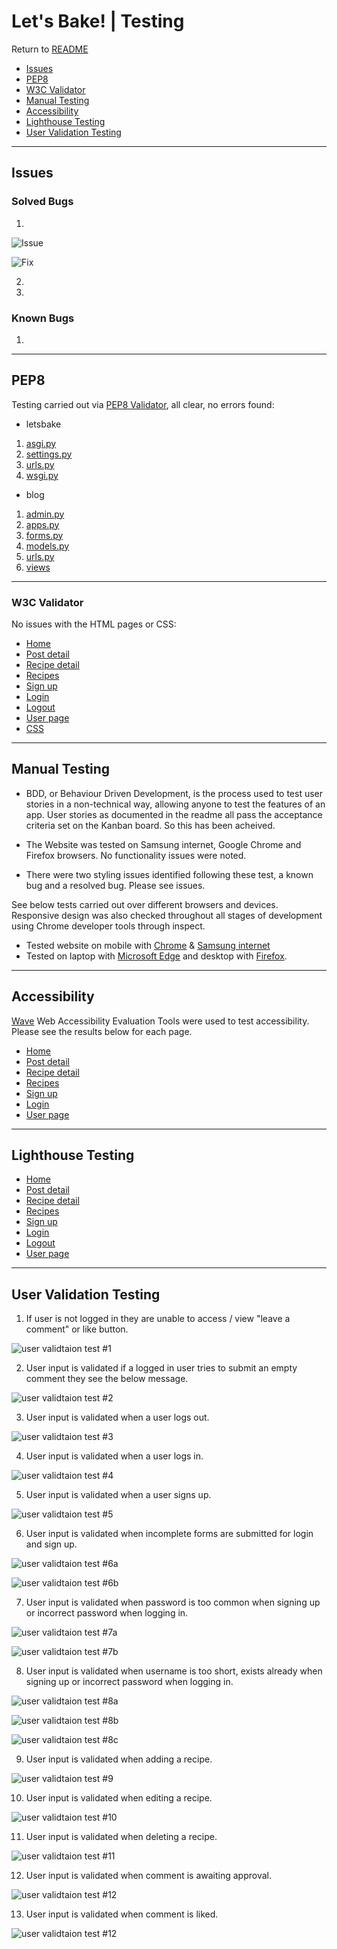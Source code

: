 # Let's Bake! | Testing

Return to [README](https://github.com/Sarohia94/Project-4-Baking-Blog/blob/main/README.md)

* [Issues](#Issues)
* [PEP8](#PEP8)
* [W3C Validator](#W3C-Validator)
* [Manual Testing](#Manual-Testing)
* [Accessibility](#Accessiblity)
* [Lighthouse Testing](#lighthouse-testing)
* [User Validation Testing](#User-Validation-Testing)

- - -

## Issues

### Solved Bugs

1. 

![Issue](docs/testing/issues/)


![Fix](docs/testing/issues/)

2. 

3. 


### Known Bugs

1. 

- - -

## PEP8 

Testing carried out via [PEP8 Validator](https://pep8ci.herokuapp.com/), all clear, no errors found:
* letsbake
1. [asgi.py](docs/testing/pep8/pep8_asgi.png)
2. [settings.py](docs/testing/pep8/pep8_settings.png)
3. [urls.py](docs/testing/pep8/pep8_urls.png)
4. [wsgi.py](docs/testing/pep8/pep8_wsgi.png) 

* blog
1. [admin.py](docs/testing/pep8/pep8_admin.png)
2. [apps.py](docs/testing/pep8/pep8_apps.png)
3. [forms.py](docs/testing/pep8/pep8_forms.png)
4. [models.py](docs/testing/pep8/pep8_models.png)
5. [urls.py](docs/testing/pep8/pep8_blog_urls.png)
6. [views](docs/testing/pep8/pep8_views.png)

- - -

### W3C Validator 
No issues with the HTML pages or CSS:
* [Home](docs/testing/w3c/w3c_home.png)
* [Post detail](docs/testing/w3c/w3c_post_detail.png)
* [Recipe detail](docs/testing/w3c/w3c_recipe_detail.png)
* [Recipes](docs/testing/w3c/w3c_recipes.png)
* [Sign up](docs/testing/w3c/w3c_signup.png)
* [Login](docs/testing/w3c/w3c_login.png)
* [Logout](docs/testing/w3c/w3c_logout.png)
* [User page](docs/testing/w3c/w3c_user_page.png)
* [CSS](docs/testing/w3c/w3c_css.png)

- - -

## Manual Testing

* BDD, or Behaviour Driven Development, is the process used to test user stories in a non-technical way, allowing anyone to test the features of an app. User stories as documented in the readme all pass the acceptance criteria set on the Kanban board. So this has been acheived.

* The Website was tested on Samsung internet, Google Chrome and Firefox browsers. No functionality issues were noted. 

* There were two styling issues identified following these test, a known bug and a resolved bug. Please see issues.

See below tests carried out over different browsers and devices. Responsive design was also checked throughout all stages of development using Chrome developer tools through inspect.

* Tested website on mobile with [Chrome](docs/testing/manualtesting/chrome_mobile.jpg) & [Samsung internet](docs/testing/manualtesting/samsunginternet_mobile.jpg)
* Tested on laptop with [Microsoft Edge](docs/testing/manualtesting/microsoftedge_laptop.png) and desktop with [Firefox](docs/testing/manualtesting/firefox_desktop.png).

- - -

## Accessibility

[Wave](https://wave.webaim.org/) Web Accessibility Evaluation Tools were used to test accessibility. Please see the results below for each page.

* [Home](docs/testing/wave/wave_home.png)
* [Post detail](docs/testing/wave/wave_post.png)
* [Recipe detail](docs/testing/wave/wave_recipe_post.png)
* [Recipes](docs/testing/wave/wave_recipe.png)
* [Sign up](docs/testing/wave/wave_signup.png)
* [Login](docs/testing/wave/wave_login.png)
* [User page](docs/testing/wave/wave_user_page.png)

- - -

## Lighthouse Testing
* [Home](docs/testing/lighthouse/desktop_home.png)
* [Post detail](docs/testing/lighthouse/desktop_post.png)
* [Recipe detail](docs/testing/lighthouse/desktop_recipe_post.png)
* [Recipes](docs/testing/lighthouse/desktop_recipes.png)
* [Sign up](docs/testing/lighthouse/desktop_signup.png)
* [Login](docs/testing/lighthouse/desktop_login.png)
* [Logout](docs/testing/lighthouse/desktop_logout.png)
* [User page](docs/testing/lighthouse/desktop_user_page.png)

- - -

## User Validation Testing

1. If user is not logged in they are unable to access / view "leave a comment" or like button.

![user validtaion test #1](docs/testing/uservalidation/validation_one.png)

2. User input is validated if a logged in user tries to submit an empty comment they see the below message.

![user validtaion test #2](docs/testing/uservalidation/validation_two.png)

3. User input is validated when a user logs out.

![user validtaion test #3](docs/testing/uservalidation/validation_three.png)

4. User input is validated when a user logs in.

![user validtaion test #4](docs/testing/uservalidation/validation_four.png)

5. User input is validated when a user signs up.

![user validtaion test #5](docs/testing/uservalidation/validation_five.png)

6. User input is validated when incomplete forms are submitted for login and sign up.

![user validtaion test #6a](docs/testing/uservalidation/validation_six_a.png)

![user validtaion test #6b](docs/testing/uservalidation/validation_six_b.png)

7. User input is validated when password is too common when signing up or incorrect password when logging in.

![user validtaion test #7a](docs/testing/uservalidation/validation_seven_a.png)

![user validtaion test #7b](docs/testing/uservalidation/validation_seven_b.png)

8. User input is validated when username is too short, exists already when signing up or incorrect password when logging in.

![user validtaion test #8a](docs/testing/uservalidation/validation_eight_a.png)

![user validtaion test #8b](docs/testing/uservalidation/validation_eight_b.png)

![user validtaion test #8c](docs/testing/uservalidation/validation_eight_c.png)

9. User input is validated when adding a recipe.

![user validtaion test #9](docs/testing/uservalidation/validation_nine.png)

10. User input is validated when editing a recipe.

![user validtaion test #10](docs/testing/uservalidation/validation_ten.png)

11. User input is validated when deleting a recipe.

![user validtaion test #11](docs/testing/uservalidation/validation_eleven.png)

12. User input is validated when comment is awaiting approval.

![user validtaion test #12](docs/testing/uservalidation/validation_twelve.png)

13. User input is validated when comment is liked.

![user validtaion test #12](docs/testing/uservalidation/validation_thirteen.png)

